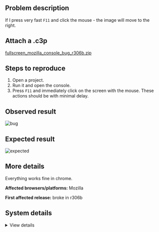 ## Problem description

If I press very fast `F11` and click the mouse - the image will move to the right.

## Attach a .c3p

[fullscreen_mozilla_console_bug_r306b.zip](https://github.com/WilsonPercival/WilsonPercival/files/9365773/fullscreen_mozilla_console_bug_r306b.zip)

## Steps to reproduce

1. Open a project.
2. Run it and open the console.
3. Press `F11` and immediately click on the screen with the mouse. These actions should be with minimal delay.

## Observed result

![bug](https://user-images.githubusercontent.com/91274932/185232952-b5a1bd3b-4345-4dec-b747-d3b382d24682.gif)

## Expected result

![expected](https://user-images.githubusercontent.com/91274932/185234578-3110bcfb-f4b8-4ccd-b238-44bd77e888c6.gif)

## More details

Everything works fine in chrome.

**Affected browsers/platforms:** Mozilla

**First affected release:** broke in r306b

## System details

<details><summary>View details</summary>


Platform information

Product: Construct 3 r306 (beta)
Browser: Firefox 103.0
Browser engine: Gecko
Context: browser
Operating system: Windows 7
Device type: desktop
Device pixel ratio: 1
Logical CPU cores: 2
Approx. device memory: (unavailable)
User agent: Mozilla/5.0 (Windows NT 6.1; Win64; x64; rv:103.0) Gecko/20100101 Firefox/103.0
Language setting: en-US
Local storage

Storage quota (approx): 9.8 gb
Storage usage (approx): 18 mb (0.2%)
Persistant storage: No
Browser support notes

This list contains missing features that are not required, but could improve performance or user experience if supported.

    Rendering multiple on-screen Layout Views is slow in Firefox due to bug 1163426
    The Clipboard API is not supported. Some clipboard features may be unavailable.
    UI effects are disabled in settings.
    Determining input device capabilities is not supported.

WebGL information

Version string: WebGL 2.0
Numeric version: 2
Supports NPOT textures: yes
Supports GPU profiling: no
Supports highp precision: yes
Vendor: Google Inc. (Intel)
Renderer: ANGLE (Intel, Intel(R) HD Graphics Direct3D11 vs_5_0 ps_5_0)
Major performance caveat: no
Maximum texture size: 16384
Point size range: 1 to 1024
Extensions:

    EXT_color_buffer_float
    EXT_float_blend
    EXT_texture_compression_bptc
    EXT_texture_compression_rgtc
    EXT_texture_filter_anisotropic
    OES_texture_float_linear
    OVR_multiview2
    WEBGL_compressed_texture_s3tc
    WEBGL_compressed_texture_s3tc_srgb
    WEBGL_debug_renderer_info
    WEBGL_debug_shaders
    WEBGL_lose_context

Audio information

System sample rate: 48000 Hz
Output channels: 2
Output interpretation: speakers
Supported decode formats:

    WebM Opus (audio/webm; codecs=opus)
    Ogg Opus (audio/ogg; codecs=opus)
    WebM Vorbis (audio/webm; codecs=vorbis)
    Ogg Vorbis (audio/ogg; codecs=vorbis)
    MPEG-4 AAC (audio/mp4; codecs=mp4a.40.5)
    MP3 (audio/mpeg)
    FLAC (audio/flac)
    PCM WAV (audio/wav; codecs=1)

Supported encode formats:

    WebM Opus (audio/webm; codecs=opus)
    Ogg Opus (audio/ogg; codecs=opus)

Video information

Supported decode formats:

    WebM AV1 (video/webm; codecs=av01.0.00M.08)
    MP4 AV1 (video/mp4; codecs=av01.0.00M.08)
    WebM VP9 (video/webm; codecs=vp9)
    WebM VP8 (video/webm; codecs=vp8)
    Ogg Theora (video/ogg; codecs=theora)
    H.264 (video/mp4; codecs=avc1.42E01E)

Supported encode formats:

    WebM VP8 (video/webm; codecs=vp8)



</details>
